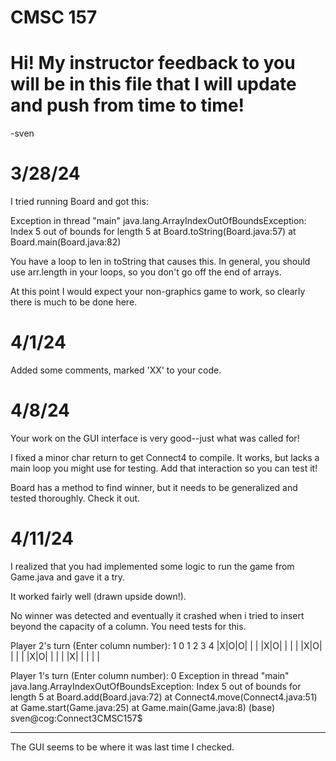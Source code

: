 # CMSC 157
# Hi!  My instructor feedback to you will be in this file that I will update and push from time to time!
-sven


# 3/28/24

I tried running Board and got this:

Exception in thread "main" java.lang.ArrayIndexOutOfBoundsException: Index 5 out of bounds for length 5
	at Board.toString(Board.java:57)
	at Board.main(Board.java:82)

You have a loop to len in toString that causes this.  In general, you should use arr.length in your loops, so you don't go off the end of arrays.


At this point I would expect your non-graphics game to work, so clearly there is much to be done here.


# 4/1/24

Added some comments, marked 'XX' to your code.

# 4/8/24

Your work on the GUI interface is very good--just what was called for!

I fixed a minor char return to get Connect4 to compile.  It works, but lacks a main loop you might use for testing.  Add that interaction so you can test it!

Board has a method to find winner, but it needs to be generalized and tested thoroughly.  Check it out.

# 4/11/24

I realized that you had implemented some logic to run the game from Game.java and gave it a try.

It worked fairly well (drawn upside down!).

No winner was detected and eventually it crashed when i tried to insert beyond the capacity of a column.  You need tests for this.

Player 2's turn (Enter column number): 
1
0 1 2 3 4 
|X|O|O| | |
|X|O| | | |
|X|O| | | |
|X|O| | | |
|X| | | | |

Player 1's turn (Enter column number): 
0
Exception in thread "main" java.lang.ArrayIndexOutOfBoundsException: Index 5 out of bounds for length 5
        at Board.add(Board.java:72)
        at Connect4.move(Connect4.java:51)
        at Game.start(Game.java:25)
        at Game.main(Game.java:8)
(base) sven@cog:Connect3CMSC157$ 

------------------------------

The GUI seems to be where it was last time I checked.

